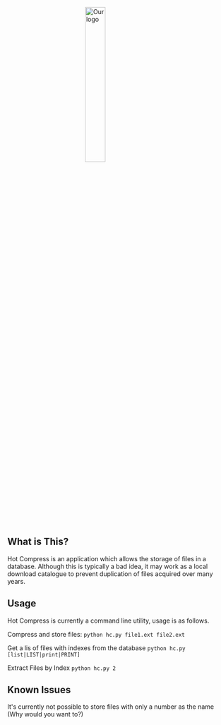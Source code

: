 <img 
    style="display: block; 
           margin-left: auto;
           margin-right: auto;
           width: 30%;"
    src="https://git.obelus.online/Obelus_Admin/HotCompress/raw/commit/74a05e8868a26fbf88923e0d8d48656ef18edd4d/hotcompress.svg" 
    alt="Our logo">
</img>
## What is This?
Hot Compress is an application which allows the storage of files in a database. Although this is typically a bad idea, it may work as a local download catalogue to prevent duplication of files acquired over many years.

## Usage
Hot Compress is currently a command line utility, usage is as follows.

Compress and store files:
`python hc.py file1.ext file2.ext`

Get a lis of files with indexes from the database
`python hc.py [list|LIST|print|PRINT]`

Extract Files by Index
`python hc.py 2`

## Known Issues
It's currently not possible to store files with only a number as the name (Why would you want to?)
